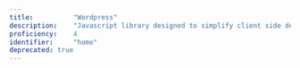 ```yaml
---
title: 			"Wordpress"
description: 	"Javascript library designed to simplify client side development."
proficiency:	4
identifier:		"home"
deprecated: true
---
```


